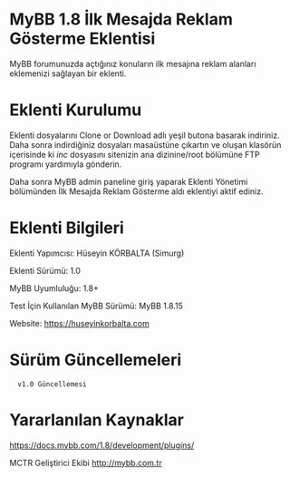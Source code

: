 # MyBB 1.8 İlk Mesajda Reklam Gösterme Eklentisi
MyBB forumunuzda açtığınız konuların ilk mesajına reklam alanları eklemenizi sağlayan bir eklenti.

# Eklenti Kurulumu 

Eklenti dosyalarını Clone or Download adlı yeşil butona basarak indiriniz. Daha sonra indirdiğiniz dosyaları masaüstüne çıkartın ve oluşan klasörün içerisinde ki *inc* dosyasını sitenizin ana dizinine/root bölümüne FTP programı yardımıyla gönderin.

Daha sonra MyBB admin paneline giriş yaparak Eklenti Yönetimi bölümünden İlk Mesajda Reklam Gösterme aldı eklentiyi aktif ediniz.

# Eklenti Bilgileri
Eklenti Yapımcısı: Hüseyin KÖRBALTA (Simurg)

Eklenti Sürümü: 1.0

MyBB Uyumluluğu: 1.8+

Test İçin Kullanılan MyBB Sürümü: MyBB 1.8.15

Website: https://huseyinkorbalta.com

# Sürüm Güncellemeleri
      v1.0 Güncellemesi
      
     
# Yararlanılan Kaynaklar
https://docs.mybb.com/1.8/development/plugins/


MCTR Geliştirici Ekibi
http://mybb.com.tr
